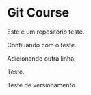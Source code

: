 # Git Course

Este é um repositório teste.

Contiuando com o teste.

Adicionando outra linha.

Teste.

Teste de versionamento.
